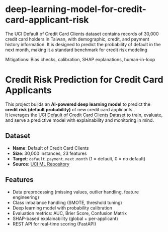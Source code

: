# deep-learning-model-for-credit-card-applicant-risk
The UCI Default of Credit Card Clients dataset contains records of 30,000 credit card holders in Taiwan, with demographic, credit, and payment history information. It is designed to predict the probability of default in the next month, making it a standard benchmark for credit risk modeling


Mitigations: Bias checks, calibration, SHAP explanations, human-in-loop
# Credit Risk Prediction for Credit Card Applicants

This project builds an **AI-powered deep learning model** to predict the **credit risk (default probability)** of new credit card applicants.  
It leverages the [UCI Default of Credit Card Clients Dataset](https://archive.ics.uci.edu/ml/datasets/default+of+credit+card+clients) to train, evaluate, and serve a predictive model with explainability and monitoring in mind.


## Dataset
- **Name**: Default of Credit Card Clients  
- **Size**: 30,000 instances, 23 features  
- **Target**: `default.payment.next.month` (1 = default, 0 = no default)  
- **Source**: [UCI ML Repository](https://archive.ics.uci.edu/ml/datasets/default+of+credit+card+clients)  


## Features
- Data preprocessing (missing values, outlier handling, feature engineering)  
- Class imbalance handling (SMOTE, threshold tuning)  
- Deep learning model with probability calibration  
- Evaluation metrics: AUC, Brier Score, Confusion Matrix  
- SHAP-based explainability (global + per-applicant)  
- REST API for real-time scoring (FastAPI)  

